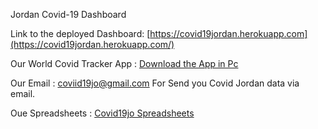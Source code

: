 Jordan Covid-19 Dashboard

Link to the deployed Dashboard: [https://covid19jordan.herokuapp.com](https://covid19jordan.herokuapp.com/)

Our World Covid Tracker App : [Download the App in Pc](https://drive.google.com/u/1/uc?id=169NAaty25FRcmwHABiLtjjoDusOmwxFa&export=download)

Our Email : coviid19jo@gmail.com   For Send you Covid Jordan data via email.

Oue Spreadsheets : [Covid19jo Spreadsheets](https://docs.google.com/forms/d/1j5K6ow5ru9q-Lfd3Qd5LGbcUaHOv5r-8YfOfJmQpWQk/edit)
